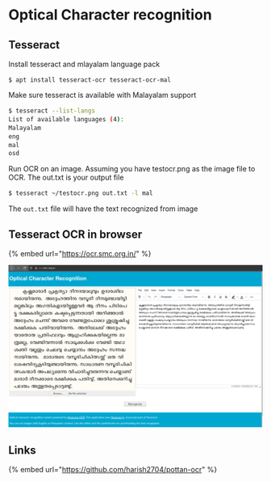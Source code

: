 # Optical Character recognition

## Tesseract

Install tesseract and mlayalam language pack

```text
$ apt install tesseract-ocr tesseract-ocr-mal
```

Make sure tesseract is available with Malayalam support

```bash
$ tesseract --list-langs
List of available languages (4):
Malayalam
eng
mal
osd
```

Run OCR on an image. Assuming you have testocr.png as the image file to OCR. The out.txt is your output file

```bash
$ tesseract ~/testocr.png out.txt -l mal
```

The `out.txt` file will have the text recognized from image



## Tesseract OCR in browser

{% embed url="https://ocr.smc.org.in/" %}

![](../.gitbook/assets/image%20%2846%29.png)

## Links

{% embed url="https://github.com/harish2704/pottan-ocr" %}



